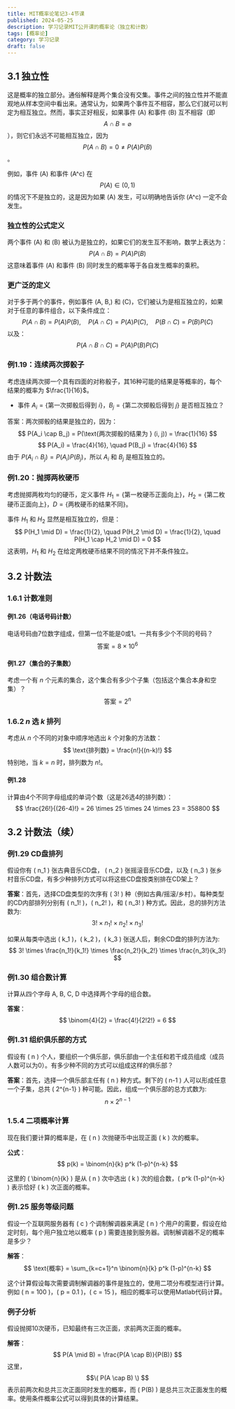 ```yaml
---
title: MIT概率论笔记3-4节课
published: 2024-05-25
description: 学习记录MIT公开课的概率论（独立和计数）
tags: [概率论]
category: 学习记录
draft: false
---
```


## 3.1 独立性

这是概率的独立部分。通俗解释是两个集合没有交集。事件之间的独立性并不能直观地从样本空间中看出来。通常认为，如果两个事件互不相容，那么它们就可以判定为相互独立。然而，事实正好相反，如果事件 \(A\) 和事件 \(B\) 互不相容（即 $$A \cap B = \varnothing$$），则它们永远不可能相互独立，因为 $$P(A \cap B) = 0 \neq P(A)P(B)$$。

例如，事件 \(A\) 和事件 \(A^c\) 在 $$P(A) \in (0,1)$$ 的情况下不是独立的，这是因为如果 \(A\) 发生，可以明确地告诉你 \(A^c\) 一定不会发生。


### 独立性的公式定义

两个事件 \(A\) 和 \(B\) 被认为是独立的，如果它们的发生互不影响，数学上表达为：
$$
P(A \cap B) = P(A)P(B)
$$
这意味着事件 \(A\) 和事件 \(B\) 同时发生的概率等于各自发生概率的乘积。

### 更广泛的定义

对于多于两个的事件，例如事件 \(A, B,\) 和 \(C\)，它们被认为是相互独立的，如果对于任意的事件组合，以下条件成立：
$$
P(A \cap B) = P(A)P(B), \quad P(A \cap C) = P(A)P(C), \quad P(B \cap C) = P(B)P(C)
$$
以及：
$$
P(A \cap B \cap C) = P(A)P(B)P(C)
$$

### 例1.19：连续两次掷骰子

考虑连续两次掷一个具有四面的对称骰子，其16种可能的结果是等概率的，每个结果的概率为 $\frac{1}{16}$。

- 事件 $A_i = \{\text{第一次掷骰后得到 } i\}$，$B_j = \{\text{第二次掷骰后得到 } j\}$ 是否相互独立？

答案：两次掷骰的结果是独立的，因为：
$$
P(A_i \cap B_j) = P(\text{两次掷骰的结果为 } (i, j)) = \frac{1}{16}
$$
$$
P(A_i) = \frac{4}{16}, \quad P(B_j) = \frac{4}{16}
$$
由于 $P(A_i \cap B_j) = P(A_i)P(B_j)$，所以 $A_i$ 和 $B_j$ 是相互独立的。

### 例1.20：抛掷两枚硬币

考虑抛掷两枚均匀的硬币，定义事件 $H_1 = \{\text{第一枚硬币正面向上}\}$，$H_2 = \{\text{第二枚硬币正面向上}\}$，$D = \{\text{两枚硬币的结果不同}\}$。

事件 $H_1$ 和 $H_2$ 显然是相互独立的，但是：
$$
P(H_1 \mid D) = \frac{1}{2}, \quad P(H_2 \mid D) = \frac{1}{2}, \quad P(H_1 \cap H_2 \mid D) = 0
$$
这表明，$H_1$ 和 $H_2$ 在给定两枚硬币结果不同的情况下并不条件独立。

## 3.2 计数法

### 1.6.1 计数准则

#### 例1.26（电话号码计数）

电话号码由7位数字组成，但第一位不能是0或1。一共有多少个不同的号码？
$$
\text{答案} = 8 \times 10^6
$$

#### 例1.27（集合的子集数）

考虑一个有 $n$ 个元素的集合，这个集合有多少个子集（包括这个集合本身和空集）？
$$
\text{答案} = 2^n
$$

### 1.6.2 $n$ 选 $k$ 排列

考虑从 $n$ 个不同的对象中顺序地选出 $k$ 个对象的方法数：
$$
\text{排列数} = \frac{n!}{(n-k)!}
$$
特别地，当 $k=n$ 时，排列数为 $n!$。

#### 例1.28

计算由4个不同字母组成的单词个数（这是26选4的排列数）：
$$
\frac{26!}{(26-4)!} = 26 \times 25 \times 24 \times 23 = 358800
$$

## 3.2 计数法（续）

### 例1.29 CD盘排列

假设你有 \( n_1 \) 张古典音乐CD盘， \( n_2 \) 张摇滚音乐CD盘，以及 \( n_3 \) 张乡村音乐CD盘，有多少种排列方式可以将这些CD盘按类别排在CD架上？

**答案**：首先，选择CD盘类型的次序有 \( 3! \) 种（例如古典/摇滚/乡村）。每种类型的CD内部排列分别有 \( n_1! \)，\( n_2! \)，和 \( n_3! \) 种方式。因此，总的排列方法数为:
$$
3! \times n_1! \times n_2! \times n_3!
$$

如果从每类中选出 \( k_1 \)，\( k_2 \)，\( k_3 \) 张送人后，剩余CD盘的排列方法为:
$$
3! \times \frac{n_1!}{k_1!} \times \frac{n_2!}{k_2!} \times \frac{n_3!}{k_3!}
$$

### 例1.30 组合数计算

计算从四个字母 A, B, C, D 中选择两个字母的组合数。

**答案**：
$$
\binom{4}{2} = \frac{4!}{2!2!} = 6
$$

### 例1.31 组织俱乐部的方式

假设有 \( n \) 个人，要组织一个俱乐部，俱乐部由一个主任和若干成员组成（成员人数可以为0）。有多少种不同的方式可以组成这样的俱乐部？

**答案**：首先，选择一个俱乐部主任有 \( n \) 种方式。剩下的 \( n-1 \) 人可以形成任意一个子集，总共 \( 2^{n-1} \) 种可能。因此，组成一个俱乐部的总方式数为:
$$
n \times 2^{n-1}
$$

### 1.5.4 二项概率计算

现在我们要计算的概率是，在 \( n \) 次抛硬币中出现正面 \( k \) 次的概率。

**公式**：
$$
p(k) = \binom{n}{k} p^k (1-p)^{n-k}
$$

这里的 \( \binom{n}{k} \) 是从 \( n \) 次中选出 \( k \) 次的组合数，\( p^k (1-p)^{n-k} \) 表示恰好 \( k \) 次正面的概率。

### 例1.25 服务等级问题

假设一个互联网服务器有 \( c \) 个调制解调器来满足 \( n \) 个用户的需要，假设在给定时刻，每个用户独立地以概率 \( p \) 需要连接到服务器。调制解调器不足的概率是多少？

**解答**：
$$
\text{概率} = \sum_{k=c+1}^n \binom{n}{k} p^k (1-p)^{n-k}
$$

这个计算假设每次需要调制解调器的事件是独立的，使用二项分布模型进行计算。例如 \( n = 100 \)，\( p = 0.1 \)，\( c = 15 \)，相应的概率可以使用Matlab代码计算。

### 例子分析

假设抛掷10次硬币，已知最终有三次正面，求前两次正面的概率。

**解答**：
$$
P(A \mid B) = \frac{P(A \cap B)}{P(B)}
$$
这里，$$\( P(A \cap B) \) $$表示前两次和总共三次正面同时发生的概率，而 \( P(B) \) 是总共三次正面发生的概率。使用条件概率公式可以得到具体的计算结果。

